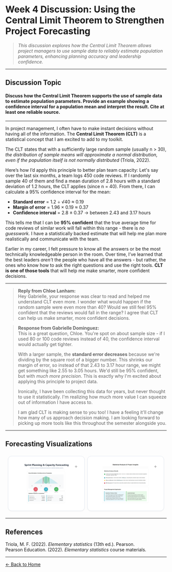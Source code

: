 # Week 4 Discussion: Using the Central Limit Theorem to Strengthen Project Forecasting

> *This discussion explores how the Central Limit Theorem allows project managers to use sample data to reliably estimate population parameters, enhancing planning accuracy and leadership confidence.*

---

## **Discussion Topic**

#### Discuss how the Central Limit Theorem supports the use of sample data to estimate population parameters. Provide an example showing a confidence interval for a population mean and interpret the result. Cite at least one reliable source.

---

In project management, I often have to make instant decisions without having all of the information. The **Central Limit Theorem (CLT)** is a statistical concept that I am excited to add to my toolkit.

The CLT states that with a sufficiently large random sample (usually n > 30), *the distribution of sample means will approximate a normal distribution, even if the population itself is not normally distributed* (Triola, 2022).

Here’s how I’d apply this principle to better plan team capacity: Let's say over the last six months, a team logs 450 code reviews. If I randomly sample 40 of them and find a mean duration of 2.8 hours with a standard deviation of 1.2 hours, the CLT applies (since n = 40). From there, I can calculate a 95% confidence interval for the mean:

- **Standard error** = 1.2 ÷ √40 ≈ 0.19  
- **Margin of error** = 1.96 × 0.19 ≈ 0.37  
- **Confidence interval** = 2.8 ± 0.37 → between 2.43 and 3.17 hours

This tells me that I can be **95% confident** that the true average time for code reviews of similar work will fall within this range - there is *no guesswork.* I have a statistically backed estimate that will help me plan more realistically and communicate with the team.

Earlier in my career, I felt pressure to know all the answers or be the most technically knowledgeable person in the room. Over time, I’ve learned that the best leaders *aren't* the people who have all the answers - but rather, the ones who know how to ask the right questions and use the right tools. **CLT is one of those tools** that will help me make smarter, more confident decisions.

---

> **Reply from Chloe Lanham:**  
> Hey Gabrielle, your response was clear to read and helped me understand CLT even more. I wonder what would happen if the random sample were even more than 40? Would we still feel 95% confident that the reviews would fall in the range? I agree that CLT can help us make smarter, more confident decisions.

> **Response from Gabrielle Dominguez:**  
> This is a great question, Chloe. You're spot on about sample size - if I used 80 or 100 code reviews instead of 40, the confidence interval would actually get tighter.  
>  
> With a larger sample, the **standard error decreases** because we're dividing by the square root of a bigger number. This shrinks our margin of error, so instead of that 2.43 to 3.17 hour range, we might get something like 2.55 to 3.05 hours. We'd still be 95% confident, but with *much more precision*. This is exactly why I'm excited about applying this principle to project data.  
>  
> Ironically, I have been collecting this data for years, but never thought to use it statistically. I'm realizing how much more value I can squeeze out of information I have access to.  
>  
> I am glad CLT is making sense to you too! I have a feeling it'll change how many of us approach decision making. I am looking forward to picking up more tools like this throughout the semester alongside you.

---

## Forecasting Visualizations
<div align="center">
  <table style="border-spacing: 8px; padding: 0; border-collapse: separate;">
    <tr>
      <td style="padding: 15px; margin: 0; border: 1.5px solid #e2e8f0; border-radius: 12px; background-color: #fff; box-shadow: 0 1px 3px rgba(0, 0, 0, 0.05); transition: all 0.3s cubic-bezier(0.4, 0, 0.2, 1); position: relative;">
        <div style="position: relative; width: 100%;">
          <img src="https://github.com/GabrielleDominguez/Statics-Applied-Bridging-Data-Decision-Making-in-Project-Management/blob/93f32c8b2ecd9146c1ce521b00630e13e77c3d53/Article%204%2C%20image%201%2C%20resize%20v2.png?raw=true" 
               alt="Forecasting Image 1" class="zoomable" 
               style="width: 100%; height: auto; border-radius: 8px; display: block; cursor: pointer; transition: all 0.3s ease;" />
          <div style="position: absolute; top: 6px; right: 6px; font-size: 16px; color: rgba(0, 0, 0, 0.4); pointer-events: none;">+</div>
        </div>
      </td>
      <td style="padding: 15px; margin: 0; border: 1.5px solid #e2e8f0; border-radius: 12px; background-color: #fff; box-shadow: 0 1px 3px rgba(0, 0, 0, 0.05); transition: all 0.3s cubic-bezier(0.4, 0, 0.2, 1); position: relative;">
        <div style="position: relative; width: 100%;">
          <img src="https://github.com/GabrielleDominguez/Statics-Applied-Bridging-Data-Decision-Making-in-Project-Management/blob/93f32c8b2ecd9146c1ce521b00630e13e77c3d53/Article%204%2C%20image%202%2C%20resize%20v2.png?raw=true" 
               alt="Forecasting Image 2" class="zoomable" 
               style="width: 100%; height: auto; border-radius: 8px; display: block; cursor: pointer; transition: all 0.3s ease;" />
          <div style="position: absolute; top: 6px; right: 6px; font-size: 16px; color: rgba(0, 0, 0, 0.4); pointer-events: none;">+</div>
        </div>
      </td>
    </tr>
  </table>
</div>

<!-- Desktop Hover Styles -->
<style>
  @media (hover: hover) and (pointer: fine) {
    table td:hover {
      transform: translateY(-2px) !important;
      box-shadow: 0 8px 25px rgba(0, 0, 0, 0.08) !important;
      border-color: #cbd5e1 !important;
      background-color: #fefefe !important;
    }
    
    table td:hover .zoomable {
      filter: brightness(0.95);
    }
  }
</style>

<!-- Modal HTML -->
<div id="modal" style="display: none; position: fixed; z-index: 1000; top: 0; left: 0; width: 100vw; height: 100vh; background: rgba(0,0,0,0.8); justify-content: center; align-items: center;">
  <span id="modal-close" style="position: fixed; top: 20px; right: 30px; color: white; font-size: 30px; font-weight: bold; cursor: pointer;">&times;</span>
  <img id="modal-img" src="" alt="" style="max-width: 90%; max-height: 90%; border-radius: 8px; box-shadow: 0 0 15px rgba(0,0,0,0.5);" />
</div>

<!-- Modal Zoom Script -->
<script>
  const zoomables = document.querySelectorAll('.zoomable');
  const modal = document.getElementById('modal');
  const modalImg = document.getElementById('modal-img');
  const modalClose = document.getElementById('modal-close');
  
  zoomables.forEach(img => {
    img.addEventListener('click', () => {
      modal.style.display = 'flex';
      modalImg.src = img.src;
      modalImg.alt = img.alt;
    });
  });
  
  modalClose.addEventListener('click', () => {
    modal.style.display = 'none';
    modalImg.src = '';
  });
  
  modal.addEventListener('click', (e) => {
    if (e.target === modal) {
      modal.style.display = 'none';
      modalImg.src = '';
    }
  });
  
  document.addEventListener('keydown', (e) => {
    if (e.key === 'Escape') {
      modal.style.display = 'none';
      modalImg.src = '';
    }
  });
</script>

---

## References

Triola, M. F. (2022). *Elementary statistics* (13th ed.). Pearson.  
Pearson Education. (2022). *Elementary statistics* course materials.

---

[← Back to Home](https://gabrielledominguez.github.io/Statics-Applied-Bridging-Data-Decision-Making-in-Project-Management/)

